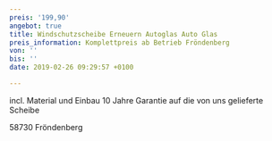 ```yaml
---
preis: '199,90'
angebot: true
title: Windschutzscheibe Erneuern Autoglas Auto Glas
preis_information: Komplettpreis ab Betrieb Fröndenberg
von: ''
bis: ''
date: 2019-02-26 09:29:57 +0100

---
```

incl. Material und Einbau 10 Jahre Garantie auf die von uns gelieferte Scheibe

58730 Fröndenberg